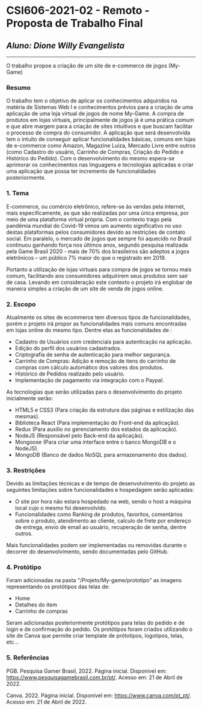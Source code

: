 # **CSI606-2021-02 - Remoto - Proposta de Trabalho Final**

## *Aluno: Dione Willy Evangelista*

--------------

O trabalho propoe a criação de um site de e-commerce de jogos (My-Game)

### Resumo

  O trabalho tem o objetivo de aplicar os conhecimentos adquiridos na matéria de Sistemas Web I e conhecimentos prévios para a criação de uma aplicação de uma loja virtual de jogos de nome My-Game. A compra de produtos em lojas virtuais, principalmente de jogos já é uma prática comum e que abre margem para a criação de sites intuitivos e que buscam facilitar o processo de compra do consumidor. A aplicação que será desenvolvida tem o intuito de conseguir aplicar funcionalidades básicas, comuns em lojas de e-commerce como Amazon, Magazine Luiza, Mercado Livre entre outros (como Cadastro do usuário, Carrinho de Compras, Criação do Pedido e Histórico do Pedido). Com o desenvolvimento do mesmo espera-se aprimorar os conhecimentos nas linguagens e tecnologias aplicadas e criar uma aplicação que possa ter incremento de funcionalidades posteriormente.

<!-- Apresentar o tema. -->
### 1. Tema

 E-commerce, ou comércio eletrônico, refere-se às vendas pela internet, mais especificamente, as que são realizadas por uma única empresa, por meio de uma plataforma virtual própria. Com o contexto trago pela pandêmia mundial do Covid-19 vimos um aumento significativo no uso destas plataformas pelos consumidores devido as restrições de contato social. Em paralelo, o mercado de jogos que sempre foi aquecido no Brasil continuou ganhando força nos últimos anos, segundo pesquisa realizada pela Game Brasil 2020 - mais de 70% dos brasileiros são adeptos a jogos eletrônicos – um público 7% maior do que o registrado em 2019.

Portanto a utilização de lojas virtuais para compra de jogos se tornou mais comum, facilitando aos consumidores adquirirem seus produtos sem sair de casa. Levando em consideração este contexto o projeto irá englobar de maneira simples a criação de um site de venda de jogos online.

<!-- Descrever e limitar o escopo da aplicação. -->
### 2. Escopo

  Atualmente os sites de ecommerce tem diversos tipos de funcionalidades, porém o projeto irá propor as funcionalidades mais comuns encontradas em lojas online do mesmo tipo.
  Dentre elas as funcionalidades de :
  - Cadastro de Usuários com credenciais para autenticação na aplicação.
  - Edição do perfil dos usuários cadastrados.
  - Criptografia de senha de autenticação para melhor segurança.
  - Carrinho de Compras: Adição e remoção de itens do carrinho de compras com cálculo automático dos valores dos produtos.
  - Histórico de Pedidos realizado pelo usuário.
  - Implementação de pagamento via integração com o Paypal.

As tecnologias que serão utilizadas para o desenvolvimento do projeto inicialmente serão:
  -  HTML5 e CSS3 (Para criação da estrutura das páginas e estilização das mesmas).
  -  Biblioteca React (Para implementação do Front-end da aplicação).
  -  Redux (Para auxilio no gerenciamento dos estados da aplicação).
  -  NodeJS (Responsável pelo Back-end da aplicação).
  -  Mongoose (Para criar uma interface entre o banco MongoDB e o NodeJS).
  -  MongoDB (Banco de dados NoSQL para armazenamento dos dados).

<!-- Apresentar restrições de funcionalidades e de escopo. -->
### 3. Restrições

  Devido as limitações técnicas e de tempo de desenvolvimento do projeto as seguintes limitações sobre funcionalidades e hospedagem serão aplicadas:
  - O site por hora não estara hospedado na web, sendo o host a máquina local cujo o mesmo foi desenvolvido.
  - Funcionalidades como Ranking de produtos, favoritos, comentários sobre o produto, atendimento ao cliente, calculo de frete por endereço de entrega, envio de email ao usuário, recuperação de senha, dentre outros. 

Mais funcionalidades podem ser implementadas ou removidas durante o decorrer do desenvolvimento, sendo documentadas pelo GitHub.

<!-- Construir alguns protótipos para a aplicação, disponibilizá-los no Github e descrever o que foi considerado. //-->
### 4. Protótipo

  Foram adicionadas na pasta "/Projeto/My-game/prototipo" as imagens representando os protótipos das telas de:
  - Home
  - Detalhes do item
  - Carrinho de compras
  
  Seram adicionadas posteriormente protótipos para telas do pedido e de login e de confirmação do pedido.
  Os protótipos foram criados utilizando o site de Canva que permite criar template de prótotipos, logotipos, telas, etc... 

### 5. Referências

PGB. Pesquisa Gamer Brasil, 2022. Página inicial. Disponível em: <https://www.pesquisagamebrasil.com.br/pt/>. Acesso em: 21 de Abril de 2022.

Canva. 2022. Página inicial. Disponível em: <https://www.canva.com/pt_pt/>. Acesso em: 21 de Abril de 2022.
